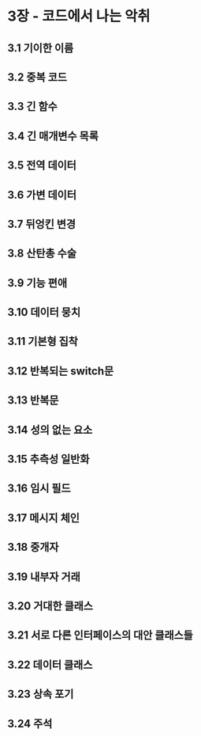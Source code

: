 # 3장 - 코드에서 나는 악취

## 3.1 기이한 이름
## 3.2 중복 코드
## 3.3 긴 함수
## 3.4 긴 매개변수 목록
## 3.5 전역 데이터
## 3.6 가변 데이터
## 3.7 뒤엉킨 변경
## 3.8 산탄총 수술
## 3.9 기능 편애
## 3.10 데이터 뭉치
## 3.11 기본형 집착
## 3.12 반복되는 switch문
## 3.13 반복문
## 3.14 성의 없는 요소
## 3.15 추측성 일반화
## 3.16 임시 필드
## 3.17 메시지 체인
## 3.18 중개자
## 3.19 내부자 거래
## 3.20 거대한 클래스
## 3.21 서로 다른 인터페이스의 대안 클래스들
## 3.22 데이터 클래스
## 3.23 상속 포기
## 3.24 주석
